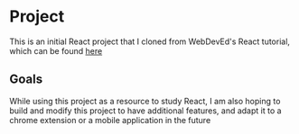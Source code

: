 <h1>Project</h1>

This is an initial React project that I cloned from WebDevEd's React tutorial, which can be found <a href="https://www.youtube.com/watch?v=pCA4qpQDZD8">here</a>

<h2>Goals</h2>
While using this project as a resource to study React, I am also hoping to build and modify this project to have additional features, and adapt it to a chrome extension or a mobile application in the future
